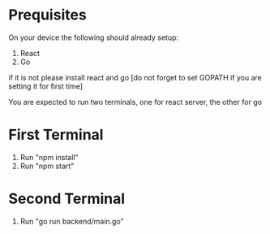 # Prequisites

On your device the following should already setup:
1. React
2. Go


if it is not please install react and go [do not forget to set GOPATH if you are setting it for first time]



You are expected to run two terminals, one for react server, the other for go

# First Terminal

1. Run "npm install"
2. Run "npm start"

# Second Terminal

1. Run "go run backend/main.go"

